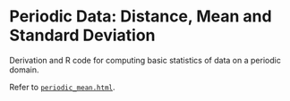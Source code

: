 # Periodic Data: Distance, Mean and Standard Deviation

Derivation and R code for computing basic statistics of data on a periodic domain.

Refer to [`periodic_mean.html`](https://lchiaying.github.io/periodic-mean/periodic_mean.html).